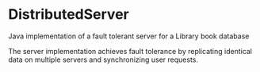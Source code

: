 # DistributedServer

Java implementation of a fault tolerant server for a Library book database

The server implementation achieves fault tolerance by replicating identical data on multiple servers and synchronizing user requests.

  
